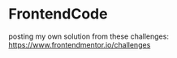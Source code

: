 # FrontendCode
posting my own solution from these challenges: https://www.frontendmentor.io/challenges
